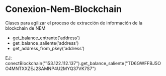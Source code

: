 # Conexion-Nem-Blockchain
Clases para agilizar el proceso de extracción de información de la blockchain de NEM
- get_balance_entrante('address')
- get_balance_saliente('address')
- get_address_from_pkey('address')

EJ: conectBlockchain("153.122.112.137").get_balance_saliente("TD6GWFFBJ5OO4MNTXXZEJ2SAMNP4U2MYQ37VK7S7")
